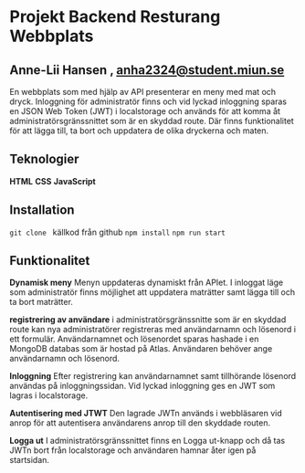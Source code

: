 # Projekt Backend Resturang Webbplats

## Anne-Lii Hansen , anha2324@student.miun.se

En webbplats som med hjälp av API presenterar en meny med mat och dryck. Inloggning för administratör finns och vid lyckad inloggning sparas en JSON Web Token (JWT) i localstorage och används för att komma åt administratörsgränssnittet som är en skyddad route. Där finns funktionalitet för att lägga till, ta bort och uppdatera de olika dryckerna och maten.


## Teknologier
**HTML**
**CSS**
**JavaScript**

## Installation
`git clone ` källkod från github
`npm install`
`npm run start`

## Funktionalitet

**Dynamisk meny**
Menyn uppdateras dynamiskt från APIet. I inloggat läge som administratör finns möjlighet att uppdatera maträtter samt lägga till och ta bort maträtter.

**registrering av användare** 
i administratörsgränssnitte som är en skyddad route kan nya administratörer registreras med användarnamn och lösenord i ett formulär. Användarnamnet och lösenordet sparas hashade i en MongoDB databas som är hostad på Atlas. Användaren behöver ange användarnamn och lösenord.

**Inloggning**
Efter registrering kan användarnamnet samt tillhörande lösenord användas på inloggningssidan. Vid lyckad inloggning ges en JWT som lagras i localstorage.

**Autentisering med JTWT**
Den lagrade JWTn används i webbläsaren vid anrop för att autentisera användarens anrop till den skyddade routen.

**Logga ut**
I administratörsgränssnittet finns en Logga ut-knapp och då tas JWTn bort från localstorage och användaren hamnar åter igen på startsidan.